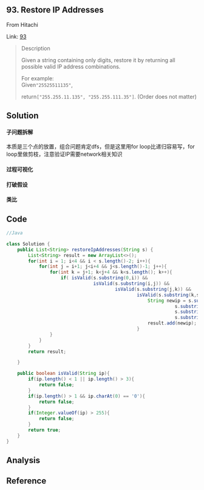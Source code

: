 ## 93. Restore IP Addresses

From Hitachi

Link: [93](https://leetcode.com/problems/restore-ip-addresses/description/)

> Description
>
> Given a string containing only digits, restore it by returning all possible valid IP address combinations.
>
> For example:  
> Given`"25525511135"`,
>
> return`["255.255.11.135", "255.255.111.35"]`. \(Order does not matter\)

## Solution

#### 子问题拆解

本质是三个点的放置，组合问题肯定dfs，但是这里用for loop比递归容易写，for loop里做剪枝，注意验证IP需要network相关知识

#### 过程可视化

#### 打破假设

#### 类比

## Code

```java
//Java

class Solution {
    public List<String> restoreIpAddresses(String s) {
        List<String> result = new ArrayList<>();
        for(int i = 1; i<4 && i < s.length()-2; i++){
            for(int j = i+1; j<i+4 && j<s.length()-1; j++){
                for(int k = j+1; k<j+4 && k<s.length(); k++){
                    if( isValid(s.substring(0,i)) && 
                                isValid(s.substring(i,j)) && 
                                        isValid(s.substring(j,k)) && 
                                                isValid(s.substring(k,s.length()))){
                                                    String newip = s.substring(0,i) + "." + 
                                                              s.substring(i,j) + "." +
                                                              s.substring(j,k) + "."+
                                                              s.substring(k,s.length());
                                                    result.add(newip);
                                                }
                }
            }
        }
        return result;

    }

    public boolean isValid(String ip){
        if(ip.length() < 1 || ip.length() > 3){
            return false;
        }
        if(ip.length() > 1 && ip.charAt(0) == '0'){
            return false;
        }
        if(Integer.valueOf(ip) > 255){
            return false;
        }
        return true;
    }
}
```

## Analysis

## Reference



